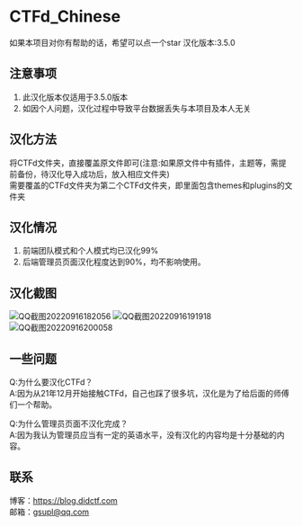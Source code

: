 # CTFd_Chinese
如果本项目对你有帮助的话，希望可以点一个star
汉化版本:3.5.0
## 注意事项
1. 此汉化版本仅适用于3.5.0版本  
3. 如因个人问题，汉化过程中导致平台数据丢失与本项目及本人无关  

## 汉化方法
将CTFd文件夹，直接覆盖原文件即可(注意:如果原文件中有插件，主题等，需提前备份，待汉化导入成功后，放入相应文件夹)  
需要覆盖的CTFd文件夹为第二个CTFd文件夹，即里面包含themes和plugins的文件夹  

## 汉化情况
1. 前端团队模式和个人模式均已汉化99%   
2. 后端管理员页面汉化程度达到90%，均不影响使用。  

## 汉化截图
![QQ截图20220916182056](https://user-images.githubusercontent.com/90653809/190836894-0d6ee2be-99c2-4079-b635-e9cbfd59c50c.png)
![QQ截图20220916191918](https://user-images.githubusercontent.com/90653809/190836895-4dd30db5-2bf2-46cf-b344-d2b213bd18cd.png)
![QQ截图20220916200058](https://user-images.githubusercontent.com/90653809/190836896-c2e5ab84-c42b-41de-921a-d7f7ace28635.png)


## 一些问题

Q:为什么要汉化CTFd？  
A:因为从21年12月开始接触CTFd，自己也踩了很多坑，汉化是为了给后面的师傅们一个帮助。  

Q:为什么管理员页面不汉化完成？  
A:因为我认为管理员应当有一定的英语水平，没有汉化的内容均是十分基础的内容。   

## 联系
博客：https://blog.didctf.com  
邮箱：gsupl@qq.com  
